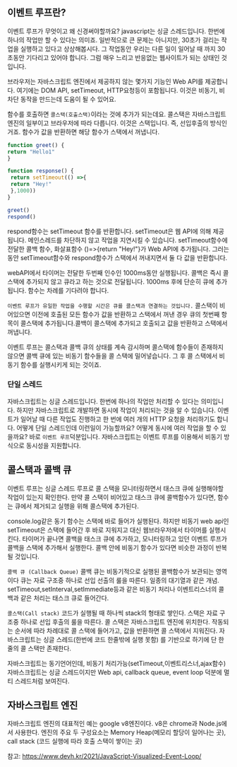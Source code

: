 ## 이벤트 루프란?
이벤트 루프가 무엇이고 왜 신경써야할까요?
javascript는 싱글 스레드입니다. 한번에 하나의 작업만 할 수 있다는 의미죠.
일반적으로 큰 문제는 아니지만, 30초가 걸리는 작업을 실행하고 있다고 상상해봅시다.
그 작업동안 우리는 다른 일이 일어날 때 까지 30초동안 기다리고 있어야 합니다.
그럼 매우 느리고 반응없는 웹사이트가 되는 상태인 것입니다.

브라우저는 자바스크립트 엔진에서 제공하지 않는 몇가지 기능인  Web API를 제공합니다.
여기에는 DOM API, setTimeout, HTTP요청등이 포함됩니다. 이것은 비동기, 비차단 동작을 만드는데 도움이 될 수 있어요.

함수를 호출하면 `콜스택(호출스택)`이라는 것에 추가가 되는데요.
콜스택은 자바스크립트 엔진의 일부이고 브라우저에 따라 다릅니다. 이것은 스택입니다. 즉, 선입후출의 방식인거죠. 함수가 값을 반환하면 해당 함수가 스택에서 꺼냅니다.

```js
function greet() {
return "Hello1"
}

function response() {
 return setTimeout(() =>{
 return "Hey!"
 },1000))
}

greet()
respond()
```
respond함수는 setTimeout 함수를 반환합니다. setTimeout은 웹 API에 의해 제공됩니다.
메인스레드를 차단하지 않고 작업을 지연시킬 수 있습니다.
setTimeout함수에 전달한 콜백 함수, 화살표함수 ()=>{return "Hey!"}가 Web API에 추가됩니다.
그러는동안 setTimeout함수와 respond함수가 스택에서 꺼내지면서 둘 다 값을 반환합니다.

webAPI에서 타이머는 전달한 두번째 인수인 1000ms동안 실행됩니다. 콜백은 즉시 콜스택에 추가되지 않고 큐라고 하는 것으로 전달됩니다.
1000ms 후에 단순히 큐에 추가됩니다. 함수는 차례를 기다려야 합니다.

`이벤트 루프가 유일한 작업을 수행할 시간은 큐를 콜스택과 연결하는 것입니다.` 콜스택이 비어있으면 이전에 호출된 모든 함수가 값을 반환하고 스택에서 꺼낸 경우 큐의 첫번째 항목이 콜스택에 추가됩니다.콜백이 콜스택에 추가되고 호출되고 값을 반환하고 스택에서 꺼냅니다.

이벤트 루프는 콜스택과 콜백 큐의 상태를 계속 감시하며 콜스택에 함수들이 존재하지 않으면 콜백 큐에 있는 비동기 함수들을 콜 스택에 밀어넣습니다. 그 후 콜 스택에서 비동기 함수를 실행시키게 되는 것이죠.


### 단일 스레드

자바스크립트는 싱글 스레드입니다. 한번에 하나의 작업만 처리할 수 있다는 의미입니다. 하지만 자바스크립트로 개발하면 동시에 작업이 처리되는 것을 알 수 있습니다. 이벤트가 일어날 때 다른 작업도 진행하고 한 번에 여러 개의 HTTP 요청을 처리하기도 합니다. 어떻게 단일 스레드인데 이런일이 가능할까요? 어떻게 동시에 여러 작업을 할 수 있을까요? 바로 `이벤트 루프`덕분입니다.
자바스크립트는 이벤트 루프를 이용해서 비동기 방식으로 동시성을 지원합니다.


## 콜스택과 콜백 큐

이벤트 루프는 싱글 스레드 루프로 콜 스택을 모니터링하면서 태스크 큐에 실행해야할 작업이 있는지 확인한다. 만약 콜 스택이 비어있고 태스크 큐에 콜백함수가 있다면, 함수는 큐에서 제거되고 실행을 위해 콜스택에 추가된다.

console.log같은 동기 함수는 스택에 바로 들어가 실행된다. 하지만 비동기 web api인 setTimeout은 스택에 들어간 후 바로 지워지고 대신 웹브라우저에서 타이머를 실행시킨다. 타이머가 끝나면 콜백을 태스크 큐에 추가하고, 모니터링하고 있던 이벤트 루프가 콜백을 스택에 추가해서 실행한다. 콜백 안에 비동기 함수가 있다면 비슷한 과정이 반복될 것입니다.

`콜백 큐 (Callback Queue)`
콜백 큐는 비동기적으로 실행된 콜백함수가 보관되는 영역이다
큐는 자료 구조중 하나로 선입 선출의 룰을 따른다.
일종의 대기열과 같은 개념. setTimeout,setInterval,setImmediate등과 같은 비동기 처리나 이벤트리스너의 콜백과 같은 처리는 태스크 큐로 들어간다.

`콜스택(Call stack)`
코드가 실행될 때 하나씩 stack의 형태로 쌓인다.
스택은 자료 구조중 하나로 선입 후출의 룰을 따른다.
콜 스택은 자바스크립트 엔진에 위치한다.
작동되는 순서에 따라 차례대로 콜 스택에 들어가고, 값을 반환하면 콜 스택에서 지워진다. 자바스크립트는 싱글 스레드(한번에 코드 한줄밖에 실행 못함) 를 기반으로 하기에 단 한줄의 콜 스택만 존재한다.


자바스크립트는 동기언어인데, 비동기 처리가능(setTimeout,이벤트리스너,ajax함수)
자바스크립트는 싱글 스레드이지만 Web api, callback queue, event loop 덕분에 멀티 스레드처럼 보여진다.

## 자바스크립트 엔진

자바스크립트 엔진의 대표적인 예는 google v8엔진이다. v8은 chrome과 Node.js에서 사용한다. 엔진의 주요 두 구성요소는 Memory Heap(메모리 할당이 일어나는 곳), call stack (코드 실행에 따라 호출 스택이 쌓이는 곳)




참고: https://www.devh.kr/2021/JavaScript-Visualized-Event-Loop/
